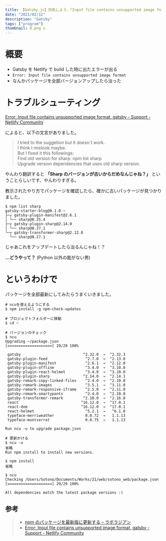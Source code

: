 ```yaml
---
title: 【Gatsby.js】対処しよう、「Input file contains unsupported image format」に
date: "2021/02/12"
description: "Gatsby"
tags: ["program"]
thumbnail: 0.png s
---
```


# 概要

- Gatsby を Netlify で build した時に出たエラーが出る
- `Error: Input file contains unsupported image format`
- なんかパッケージを全部バージョンアップしたら治った

# トラブルシューティング

[Error: Input file contains unsupported image format, gatsby \- Support \- Netlify Community](https://community.netlify.com/t/error-input-file-contains-unsupported-image-format-gatsby/10891)

によると、以下の文言がありました。

> I tried to the suggetion but it doesn`t work.  
> I think I mistook maybe.  
> But I fixed it this followings:  
> Find old version for sharp: npm list sharp  
> Upgrade version dependencies that uses old sharp version.

やんわり翻訳すると **「Sharp のバージョンが古いからだめなんじゃね？」** ということらしいです、やんわりすぎる。

教示されたやり方でパッケージを確認したら、確かに古いパッケージが見つかりました。

```sh:title=terminal
$ npm list sharp
gatsby-starter-blog@0.1.0 ~
├─┬ gatsby-plugin-manifest@2.6.1
│ └── sharp@0.25.4
├─┬ gatsby-plugin-sharp@2.14.0
│ └── sharp@0.27.1
└─┬ gatsby-transformer-sharp@2.12.0
  └── sharp@0.27.1
```

じゃあこれをアップデートしたら治るんじゃね！？

**…どうやって？** (Python 以外の能がない男)

# というわけで

パッケージを全部最新にしてみたらうまくいきました。

```sh:title=terminal
# ncuを使えるようにする
$ npm install -g npm-check-updates

# プロジェクトフォルダーに移動
$ cd ~

# バージョンのチェック
$ ncu
Upgrading ~/package.json
[====================] 29/29 100%

 gatsby                            ^2.32.0  →  ^2.32.3
 gatsby-plugin-feed                 ^2.7.0  →  ^2.13.0
 gatsby-plugin-manifest             ^2.6.1  →  ^2.12.0
 gatsby-plugin-offline              ^3.4.0  →  ^3.10.0
 gatsby-plugin-react-helmet         ^3.4.0  →  ^3.10.0
 gatsby-plugin-sharp               ^2.14.0  →  ^2.14.1
 gatsby-remark-copy-linked-files    ^2.4.0  →  ^2.10.0
 gatsby-remark-images               ^3.5.1  →  ^3.11.0
 gatsby-remark-responsive-iframe    ^2.5.0  →  ^2.11.0
 gatsby-remark-smartypants          ^2.4.0  →  ^2.10.0
 gatsby-transformer-remark         ^2.10.0  →  ^2.16.0
 react                            ^16.12.0  →  ^17.0.1
 react-dom                        ^16.12.0  →  ^17.0.1
 react-helmet                       ^5.2.1  →   ^6.1.0
 typeface-merriweather              0.0.72  →   1.1.13
 typeface-montserrat                0.0.75  →   1.1.13

Run ncu -u to upgrade package.json

# 更新かける
$ ncu -u
省略
Run npm install to install new versions.

$ npm install
省略

$ ncu
Checking /Users/Sotono/Documents/Works/21/web/sotono_web/package.json
[====================] 29/29 100%

All dependencies match the latest package versions :)
```

## 参考

> - [npm のパッケージを最新版に更新する – ラボラジアン](https://laboradian.com/update-npm-packages/)
> - [Error: Input file contains unsupported image format, gatsby \- Support \- Netlify Community](https://community.netlify.com/t/error-input-file-contains-unsupported-image-format-gatsby/10891/4)
